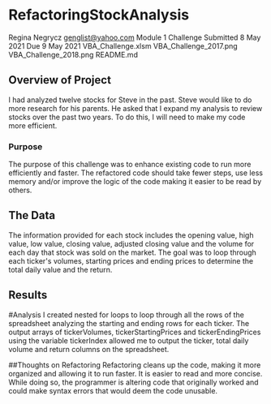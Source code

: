 # RefactoringStockAnalysis
Regina Negrycz
genglist@yahoo.com
Module 1 Challenge
Submitted 8 May 2021
Due 9 May 2021
VBA_Challenge.xlsm
VBA_Challenge_2017.png
VBA_Challenge_2018.png
README.md

## Overview of Project
I had analyzed twelve stocks for Steve in the past.  Steve would like to do more research for his parents.  He asked that I expand my analysis to review stocks over the past two years.  To do this, I will need to make my code more efficient.

### Purpose
The purpose of this challenge was to enhance existing code to run more efficiently and faster.  The refactored code should take fewer steps, use less memory and/or improve the logic of the code making it easier to be read by others.   

## The Data
The information provided for each stock includes the opening value, high value, low value, closing value, adjusted closing value and the volume for each day that stock was sold on the market.  The goal was to loop through each ticker's volumes, starting prices and ending prices to determine the total daily value and the return. 

## Results

#Analysis
I created nested for loops to loop through all the rows of the spreadsheet analyzing the starting and ending rows for each ticker.  The output arrays of tickerVolumes, tickerStartingPrices and tickerEndingPrices using the variable tickerIndex allowed me to output the ticker, total daily volume and return columns on the spreadsheet.

##Thoughts on Refactoring
Refactoring cleans up the code, making it more organized and allowing it to run faster.  It is easier to read and more concise.   While doing so, the programmer is altering code that originally worked and could make syntax errors that would deem the code unusable.







